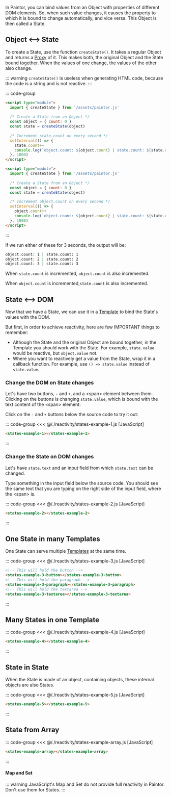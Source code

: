<script> import '/./reactivity/states.js' </script>

In Paintor, you can bind values from an Object with properties of different DOM elements.
So, when such value changes, it causes the property to which it is bound to change automatically,
and vice versa. This Object is then called a State.

## Object <--> State

To create a State, use the function `createState()`. It takes a regular Object and returns a
[Proxy](https://developer.mozilla.org/en-US/docs/Web/JavaScript/Reference/Global_Objects/Proxy)
of it. This makes both, the original Object and the State bound together. When the values of one
change, the values of the other also change.

::: warning
`createState()` is useless when generating HTML code, because the code is a string and is not
reactive.
:::

::: code-group
```html [object -> state, increment 'state.count']
<script type="module">
  import { createState } from '/assets/paintor.js'
  
  /* Create a State from an Object */
  const object = { count: 0 }
  const state = createState(object)
   
  /* Increment state.count on every second */
  setInterval(() => {
    state.count++
    console.log(`object.count: ${object.count} | state.count: ${state.count}`)
  }, 1000)
</script>
```
```html [object -> state, increment 'object.count']
<script type="module">
  import { createState } from '/assets/paintor.js'
  
  /* Create a State from an Object */
  const object = { count: 0 }
  const state = createState(object)

  /* Increment object.count on every second */
  setInterval(() => {
	object.count++
    console.log(`object.count: ${object.count} | state.count: ${state.count}`)
  }, 1000)
</script>
```
:::

If we run either of these for 3 seconds, the output will be:

```bash
object.count: 1 | state.count: 1
object.count: 2 | state.count: 2
object.count: 3 | state.count: 3
```

When `state.count` is incremented, `object.count` is also incremented.

When `object.count` is incremented,`state.count` is also incremented.

## State <--> DOM

Now that we have a State, we can use it in a [Template](../templates/creating-templates) to bind
the State's values with the DOM.

But first, in order to achieve reactivity, here are few IMPORTANT things to remember:

- Although the State and the original Object are bound together, in the Template you should work
  with the State. For example, `state.value` would be reactive, but `object.value` not.
- Where you want to reactively get a value from the State, wrap it in a callback function. For
  example, use `() => state.value` instead of `state.value`.

### Change the DOM on State changes

Let's have two buttons, `-` and `+`, and a \<span\> element between them. Clicking on the buttons is
changing `state.value`, which is bound with the text content of the \<span\> element:

Click on the `-` and `+` buttons below the source code to try it out:

::: code-group
<<< @/./reactivity/states-example-1.js [JavaScript]
```html [HTML]
<states-example-1></states-example-1>
```
:::

<div class="example">
  <p></p>
  <states-example-1></states-example-1>
  <p></p>
</div>

### Change the State on DOM changes

Let's have `state.text` and an input field from which `state.text` can be changed.

Type something in the input field below the source code. You should see the same text that you are
typing on the right side of the input field, where the \<span\> is.

::: code-group
<<< @/./reactivity/states-example-2.js [JavaScript]
```html [HTML]
<states-example-2></states-example-2>
```
:::

<div class="example">
  <p></p>
  <states-example-2></states-example-2>
  <p></p>
</div>

## One State in many Templates

One State can serve multiple [Templates](../templates/creating-templates) at the same time.

::: code-group
<<< @/./reactivity/states-example-3.js [JavaScript]
```html [HTML]
<!-- This will hold the button -->
<states-example-3-button></states-example-3-button>
<!-- This will hold the paragraph -->
<states-example-3-paragraph></states-example-3-paragraph>
<!-- This will hold the textarea -->
<states-example-3-textarea></states-example-3-textarea>
```
:::

<div class="example">
  <p></p>
  <states-example-3-button></states-example-3-button>
  <states-example-3-paragraph></states-example-3-paragraph>
  <states-example-3-textarea></states-example-3-textarea>
  <p></p>
</div>

## Many States in one Template

::: code-group
<<< @/./reactivity/states-example-4.js [JavaScript]
```html [HTML]
<states-example-4></states-example-4>
```
:::

<div class="example">
  <p></p>
  <states-example-4></states-example-4>
  <p></p>
</div>

## State in State

When the State is made of an object, containing objects, these internal objects are also States.

::: code-group
<<< @/./reactivity/states-example-5.js [JavaScript]
```html [HTML]
<states-example-5></states-example-5>
```
:::

<div class="example">
  <p></p>
  <states-example-5></states-example-5>
  <p></p>
</div>

## State from Array

::: code-group
<<< @/./reactivity/states-example-array.js [JavaScript]
```html [HTML]
<states-example-array></states-example-array>
```
:::

<div class="example">
  <p></p>
  <states-example-array></states-example-array>
  <p></p>
</div>

#### Map and Set

::: warning
JavaScript's Map and Set do not provide full reactivity in Paintor. Don't use them for States.
:::
